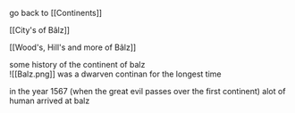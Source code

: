 go back to [[Continents]]

[[City's of Bâlz]]

[[Wood's, Hill's and more of Bâlz]]


some history of the continent of balz  
![[Balz.png]]
was a dwarven continan for the longest time 

in the year 1567 (when the great evil passes over the first continent) alot of human arrived at balz 